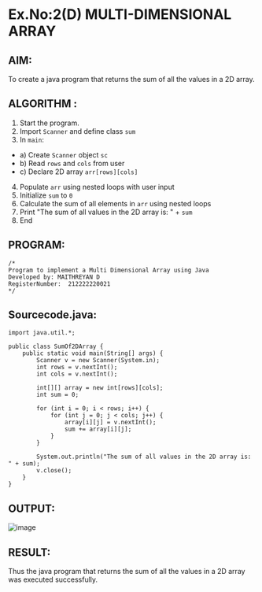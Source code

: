 # Ex.No:2(D) MULTI-DIMENSIONAL ARRAY

## AIM:
To create a java program that returns the sum of all the values in a 2D array.

## ALGORITHM :
1.	Start the program.
2.	Import `Scanner` and define class `sum`
3.	In `main`:
-	a) Create `Scanner` object `sc`
-	b) Read `rows` and `cols` from user
-	c) Declare 2D array `arr[rows][cols]`
4.	Populate `arr` using nested loops with user input
5.	Initialize `sum` to `0`
6.	Calculate the sum of all elements in `arr` using nested loops
7.	Print "The sum of all values in the 2D array is: " + `sum`
8.	End



## PROGRAM:
 ```
/*
Program to implement a Multi Dimensional Array using Java
Developed by: MAITHREYAN D
RegisterNumber:  212222220021
*/
```

## Sourcecode.java:

```
import java.util.*;

public class SumOf2DArray {
    public static void main(String[] args) {
        Scanner v = new Scanner(System.in);
        int rows = v.nextInt();
        int cols = v.nextInt();

        int[][] array = new int[rows][cols];
        int sum = 0;

        for (int i = 0; i < rows; i++) {
            for (int j = 0; j < cols; j++) {
                array[i][j] = v.nextInt();
                sum += array[i][j];
            }
        }

        System.out.println("The sum of all values in the 2D array is: " + sum);
        v.close();
    }
}
```





## OUTPUT:
![image](https://github.com/user-attachments/assets/b4ca4979-3054-4df9-bac2-956f56bf69c0)



## RESULT:
Thus the java program that returns the sum of all the values in a 2D array was executed successfully.


